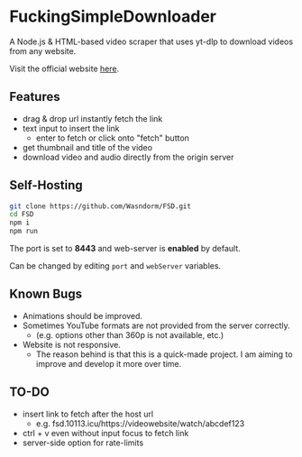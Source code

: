 # FuckingSimpleDownloader
A Node.js &amp; HTML-based video scraper that uses yt-dlp to download videos from any website.

Visit the official website [here](https://fsd.10113.icu/).

## Features
- drag & drop url instantly fetch the link
- text input to insert the link
  - enter to fetch or click onto "fetch" button
- get thumbnail and title of the video
- download video and audio directly from the origin server 
## Self-Hosting
```bash
git clone https://github.com/Wasndorm/FSD.git
cd FSD
npm i
npm run
```
The port is set to **8443** and web-server is **enabled** by default.


Can be changed by editing `port` and `webServer` variables.
## Known Bugs
- Animations should be improved.
- Sometimes YouTube formats are not provided from the server correctly.
  - (e.g. options other than 360p is not available, etc.)
- Website is not responsive.
  - The reason behind is that this is a quick-made project. I am aiming to improve and develop it more over time.
## TO-DO
- insert link to fetch after the host url
  - e.g. fsd.10113.icu/https://videowebsite/watch/abcdef123
- ctrl + v even without input focus to fetch link
- server-side option for rate-limits
